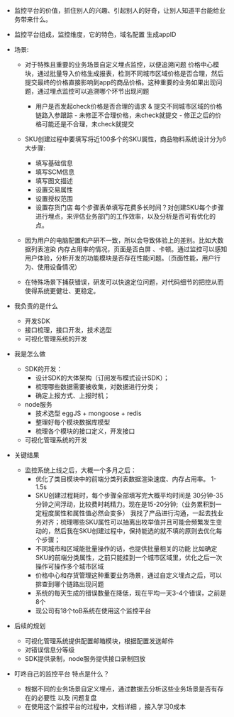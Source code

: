 

- 监控平台的价值，抓住别人的兴趣、引起别人的好奇，让别人知道平台能给业务带来什么。


- 监控平台组成，监控维度，它的特色，域名配置 生成appID

- 场景:
    - 对于特殊且重要的业务场景自定义埋点监控，以便追溯问题
        价格中心模块，通过批量导入价格生成报表，检测不同城市区域价格是否合理，然后提交最终的价格直接影响到app的商品价格。这种重要的业务如果出现问题，通过埋点监控可以追溯哪个环节出现问题
        - 用户是否发起check价格是否合理的请求 & 提交不同城市区域的价格链路入参跟踪
                - 未修正不合理价格，未check就提交
                - 修正之后的价格可能还是不合理，未check就提交
    - SKU创建过程中要填写将近100多个的SKU属性，商品物料系统设计分为6大步骤:
        - 填写基础信息
        - 填写SCM信息
        - 填写图文描述
        - 设置交易属性
        - 设置授权范围
        - 设置存货门店
    每个步骤表单填写花费多长时间？对创建SKU每个步骤进行埋点，来评估业务部门的工作效率，以及分析是否可有优化的点。
   
    - 因为用户的电脑配置和产研不一致，所以会导致体验上的差别。比如大数据列表渲染 内存占用率的情况，页面是否白屏 、卡顿。通过监控可以感知用户体验，分析开发的功能模块是否存在性能问题。（页面性能，用户行为、使用设备情况）

    - 在特殊场景下捕获错误，研发可以快速定位问题，对代码细节的把控从而使得系统更健壮、更稳定。

- 我负责的是什么

    - 开发SDK
    - 接口梳理，接口开发，技术选型
    - 可视化管理系统的开发

- 我是怎么做
    - SDK的开发：
        - 设计SDK的大体架构（订阅发布模式设计SDK）；
        - 梳理哪些数据需要被收集，对数据进行分类；
        - 确定上报方式、上报时机；
    - node服务
        - 技术选型 eggJS + mongoose + redis
        - 整理好每个模块数据库模型
        - 梳理各个模块的接口定义，开发接口
    - 可视化管理系统的开发

- 关键结果
    - 监控系统上线之后，大概一个多月之后：
      - 优化了类目模块中的前端分类列表数据渲染速度、内存占用率。 1-1.5s
      - SKU创建过程耗时，每个步骤全部填写完大概平均时间是 30分钟-35分钟之间浮动，比较费时耗精力。现在是15-20分钟;（业务累积到一定程度属性和属性值必然会变多）
        我找了产品进行沟通，一起去找业务对齐；梳理哪些SKU属性可以抽离出枚举值并且可能会频繁发生变动的，然后我在SKU创建过程中，保持能选的就不填的原则去优化每个步骤；
      - 不同城市和区域能批量操作的话，也提供批量相关的功能
        比如确定SKU的前端分类属性，之前只能挂到一个城市区域里，优化之后一次操作可操作多个城市区域
      - 价格中心和存货管理这种重要业务场景，通过自定义埋点之后，可以排查到哪个链路出现问题
      - 系统的每天生成的错误数量在降低，现在平均一天3-4个错误，之前是8个
      - 现公司有18个toB系统在使用这个监控平台

- 后续的规划
    - 可视化管理系统提供配置邮箱模块，根据配置发送邮件
    - 对错误信息分等级
    - SDK提供录制，node服务提供接口录制回放

- 叮咚自己的监控平台 特点是什么？
    - 根据不同的业务场景自定义埋点，通过数据去分析这些业务场景是否有存在的必要性 以及 问题复盘
    - 在使用这个监控平台的过程中，文档详细 ，接入学习0成本